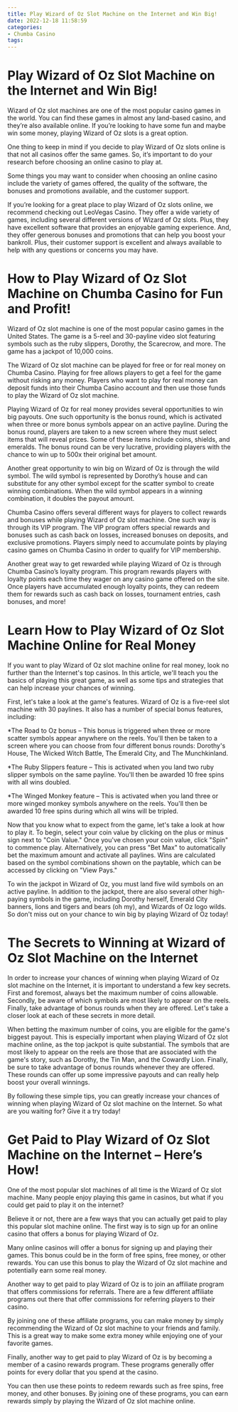 ```yaml
---
title: Play Wizard of Oz Slot Machine on the Internet and Win Big!
date: 2022-12-18 11:58:59
categories:
- Chumba Casino
tags:
---
```



#  Play Wizard of Oz Slot Machine on the Internet and Win Big!

Wizard of Oz slot machines are one of the most popular casino games in the world. You can find these games in almost any land-based casino, and they’re also available online. If you’re looking to have some fun and maybe win some money, playing Wizard of Oz slots is a great option.

One thing to keep in mind if you decide to play Wizard of Oz slots online is that not all casinos offer the same games. So, it’s important to do your research before choosing an online casino to play at.

Some things you may want to consider when choosing an online casino include the variety of games offered, the quality of the software, the bonuses and promotions available, and the customer support.

If you’re looking for a great place to play Wizard of Oz slots online, we recommend checking out LeoVegas Casino. They offer a wide variety of games, including several different versions of Wizard of Oz slots. Plus, they have excellent software that provides an enjoyable gaming experience. And, they offer generous bonuses and promotions that can help you boost your bankroll. Plus, their customer support is excellent and always available to help with any questions or concerns you may have.

#  How to Play Wizard of Oz Slot Machine on Chumba Casino for Fun and Profit!

Wizard of Oz slot machine is one of the most popular casino games in the United States. The game is a 5-reel and 30-payline video slot featuring symbols such as the ruby slippers, Dorothy, the Scarecrow, and more. The game has a jackpot of 10,000 coins.

The Wizard of Oz slot machine can be played for free or for real money on Chumba Casino. Playing for free allows players to get a feel for the game without risking any money. Players who want to play for real money can deposit funds into their Chumba Casino account and then use those funds to play the Wizard of Oz slot machine.

Playing Wizard of Oz for real money provides several opportunities to win big payouts. One such opportunity is the bonus round, which is activated when three or more bonus symbols appear on an active payline. During the bonus round, players are taken to a new screen where they must select items that will reveal prizes. Some of these items include coins, shields, and emeralds. The bonus round can be very lucrative, providing players with the chance to win up to 500x their original bet amount.

Another great opportunity to win big on Wizard of Oz is through the wild symbol. The wild symbol is represented by Dorothy’s house and can substitute for any other symbol except for the scatter symbol to create winning combinations. When the wild symbol appears in a winning combination, it doubles the payout amount.

Chumba Casino offers several different ways for players to collect rewards and bonuses while playing Wizard of Oz slot machine. One such way is through its VIP program. The VIP program offers special rewards and bonuses such as cash back on losses, increased bonuses on deposits, and exclusive promotions. Players simply need to accumulate points by playing casino games on Chumba Casino in order to qualify for VIP membership.

Another great way to get rewarded while playing Wizard of Oz is through Chumba Casino’s loyalty program. This program rewards players with loyalty points each time they wager on any casino game offered on the site. Once players have accumulated enough loyalty points, they can redeem them for rewards such as cash back on losses, tournament entries, cash bonuses, and more!

#  Learn How to Play Wizard of Oz Slot Machine Online for Real Money

If you want to play Wizard of Oz slot machine online for real money, look no further than the Internet's top casinos. In this article, we'll teach you the basics of playing this great game, as well as some tips and strategies that can help increase your chances of winning.

First, let's take a look at the game's features. Wizard of Oz is a five-reel slot machine with 30 paylines. It also has a number of special bonus features, including:

*The Road to Oz bonus – This bonus is triggered when three or more scatter symbols appear anywhere on the reels. You'll then be taken to a screen where you can choose from four different bonus rounds: Dorothy's House, The Wicked Witch Battle, The Emerald City, and The Munchkinland.

*The Ruby Slippers feature – This is activated when you land two ruby slipper symbols on the same payline. You'll then be awarded 10 free spins with all wins doubled.

*The Winged Monkey feature – This is activated when you land three or more winged monkey symbols anywhere on the reels. You'll then be awarded 10 free spins during which all wins will be tripled.

Now that you know what to expect from the game, let's take a look at how to play it. To begin, select your coin value by clicking on the plus or minus sign next to "Coin Value." Once you've chosen your coin value, click "Spin" to commence play. Alternatively, you can press "Bet Max" to automatically bet the maximum amount and activate all paylines. Wins are calculated based on the symbol combinations shown on the paytable, which can be accessed by clicking on "View Pays."

To win the jackpot in Wizard of Oz, you must land five wild symbols on an active payline. In addition to the jackpot, there are also several other high-paying symbols in the game, including Dorothy herself, Emerald City banners, lions and tigers and bears (oh my), and Wizards of Oz logo wilds. So don't miss out on your chance to win big by playing Wizard of Oz today!

#  The Secrets to Winning at Wizard of Oz Slot Machine on the Internet

In order to increase your chances of winning when playing Wizard of Oz slot machine on the Internet, it is important to understand a few key secrets. First and foremost, always bet the maximum number of coins allowable. Secondly, be aware of which symbols are most likely to appear on the reels. Finally, take advantage of bonus rounds when they are offered. Let's take a closer look at each of these secrets in more detail.

When betting the maximum number of coins, you are eligible for the game's biggest payout. This is especially important when playing Wizard of Oz slot machine online, as the top jackpot is quite substantial. The symbols that are most likely to appear on the reels are those that are associated with the game's story, such as Dorothy, the Tin Man, and the Cowardly Lion. Finally, be sure to take advantage of bonus rounds whenever they are offered. These rounds can offer up some impressive payouts and can really help boost your overall winnings.

By following these simple tips, you can greatly increase your chances of winning when playing Wizard of Oz slot machine on the Internet. So what are you waiting for? Give it a try today!

#  Get Paid to Play Wizard of Oz Slot Machine on the Internet – Here’s How!

One of the most popular slot machines of all time is the Wizard of Oz slot machine. Many people enjoy playing this game in casinos, but what if you could get paid to play it on the internet?

Believe it or not, there are a few ways that you can actually get paid to play this popular slot machine online. The first way is to sign up for an online casino that offers a bonus for playing Wizard of Oz.

Many online casinos will offer a bonus for signing up and playing their games. This bonus could be in the form of free spins, free money, or other rewards. You can use this bonus to play the Wizard of Oz slot machine and potentially earn some real money.

Another way to get paid to play Wizard of Oz is to join an affiliate program that offers commissions for referrals. There are a few different affiliate programs out there that offer commissions for referring players to their casino.

By joining one of these affiliate programs, you can make money by simply recommending the Wizard of Oz slot machine to your friends and family. This is a great way to make some extra money while enjoying one of your favorite games.

Finally, another way to get paid to play Wizard of Oz is by becoming a member of a casino rewards program. These programs generally offer points for every dollar that you spend at the casino.

You can then use these points to redeem rewards such as free spins, free money, and other bonuses. By joining one of these programs, you can earn rewards simply by playing the Wizard of Oz slot machine online.